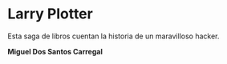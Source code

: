 # Larry Plotter

Esta saga de libros cuentan la historia de un maravilloso hacker.

**Miguel Dos Santos Carregal**
